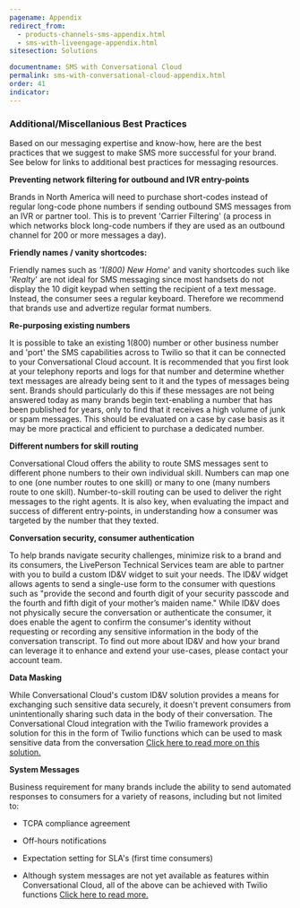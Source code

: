 ```yaml
---
pagename: Appendix
redirect_from:
  - products-channels-sms-appendix.html
  - sms-with-liveengage-appendix.html
sitesection: Solutions

documentname: SMS with Conversational Cloud
permalink: sms-with-conversational-cloud-appendix.html
order: 41
indicator:
---
```

### Additional/Miscellanious Best Practices

Based on our messaging expertise and know-how, here are the best practices that we suggest to make SMS more successful for your brand. See below for links to additional best practices for messaging resources.

**Preventing network filtering for outbound and IVR entry-points**

Brands in North America will need to purchase short-codes instead of regular long-code phone numbers if sending outbound SMS messages from an IVR or partner tool.  This is to prevent 'Carrier Filtering' (a process in which networks block long-code numbers if they are used as an outbound channel for 200 or more messages a day).

**Friendly names / vanity shortcodes:**

Friendly names such as *'1(800) New Home*' and vanity shortcodes such like '*Realty*' are not ideal for SMS messaging since most handsets do not display the 10 digit keypad when setting the recipient of a text message.  Instead, the consumer sees a regular keyboard. Therefore we recommend that brands use and advertize regular format numbers.

**Re-purposing existing numbers**

It is possible to take an existing 1(800) number or other business number and 'port' the SMS capabilities across to Twilio so that it can be connected to your Conversational Cloud account.  It is recommended that you first look at your telephony reports and logs for that number and determine whether text messages are already being sent to it and the types of messages being sent.  Brands should particularly do this if these messages are not being answered today as many brands begin text-enabling a number that has been published for years, only to find that it receives a high volume of junk or spam messages.  This should be evaluated on a case by case basis as it may be more practical and efficient to purchase a dedicated number.

**Different numbers for skill routing**

Conversational Cloud offers the ability to route SMS messages sent to different phone numbers to their own individual skill.  Numbers can map one to one (one number routes to one skill) or many to one (many numbers route to one skill).  Number-to-skill routing can be used to deliver the right messages to the right agents. It is also key, when evaluating the impact and success of different entry-points, in understanding how a consumer was targeted by the number that they texted.

**Conversation security, consumer authentication**

To help brands navigate security challenges, minimize risk to a brand and its consumers, the LivePerson Technical Services team are able to partner with you to build a custom ID&V widget to suit your needs.  The ID&V widget allows agents to send a single-use form to the consumer with questions such as "provide the second and fourth digit of your security passcode and the fourth and fifth digit of your mother’s maiden name." While ID&V does not physically secure the conversation or authenticate the consumer, it does enable the agent to confirm the consumer's identity without requesting or recording any sensitive information in the body of the conversation transcript. To find out more about ID&V and how your brand can leverage it to enhance and extend your use-cases, please contact your account team.

**Data Masking**

While Conversational Cloud's custom ID&V solution provides a means for exchanging such sensitive data securely, it doesn't prevent consumers from unintentionally sharing such data in the body of their conversation.  The Conversational Cloud integration with the Twilio framework provides a solution for this in the form of Twilio functions which can be used to mask sensitive data from the conversation [Click here to read more on this solution.](https://s3-eu-west-1.amazonaws.com/ce-sr/CA/Messaging/Enhancing+SMS+experience+with+Twilio+Functions.pdf)

**System Messages**

Business requirement for many brands include the ability to send automated responses to consumers for a variety of reasons, including but not limited to:

* TCPA compliance agreement

* Off-hours notifications

* Expectation setting for SLA's (first time consumers)

* Although system messages are not yet available as features within Conversational Cloud, all of the above can be achieved with Twilio functions [Click here to read more.](https://s3-eu-west-1.amazonaws.com/ce-sr/CA/Messaging/Enhancing+SMS+experience+with+Twilio+Functions.pdf)
